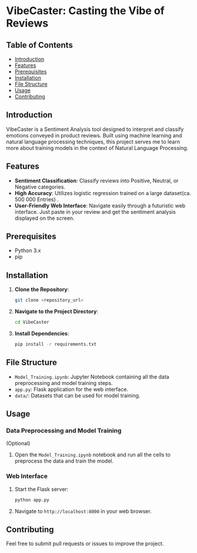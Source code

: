 # VibeCaster: Casting the Vibe of Reviews

<!-- ![VibeCaster Logo](/assets/logo.png)-->  <!-- Uncomment this line and add a logo image here -->

## Table of Contents

- [Introduction](#introduction)
- [Features](#features)
- [Prerequisites](#prerequisites)
- [Installation](#installation)
- [File Structure](#file-structure)
- [Usage](#usage)
- [Contributing](#contributing)

## Introduction

VibeCaster is a Sentiment Analysis tool designed to interpret and classify emotions conveyed in product reviews. Built using machine learning and natural language processing techniques, this project serves me to learn more about training models in the context of Natural Language Processing.

## Features

- **Sentiment Classification**: Classify reviews into Positive, Neutral, or Negative categories.
- **High Accuracy**: Utilizes logistic regression trained on a large dataset(ca. 500 000 Entries) .
- **User-Friendly Web Interface**: Navigate easily through a futuristic web interface. Just paste in your review and get the sentiment analysis displayed on the screen.

## Prerequisites

- Python 3.x
- pip

## Installation

1. **Clone the Repository**:
    ```bash
    git clone <repository_url>
    ```

2. **Navigate to the Project Directory**:
    ```bash
    cd VibeCaster
    ```

3. **Install Dependencies**:
    ```bash
    pip install -r requirements.txt
    ```

## File Structure

- `Model_Training.ipynb`: Jupyter Notebook containing all the data preprocessing and model training steps.
- `app.py`: Flask application for the web interface.
- `data/`: Datasets that can be  used for model training.

## Usage

### Data Preprocessing and Model Training
(Optional)
1. Open the `Model_Training.ipynb` notebook and run all the cells to preprocess the data and train the model.

### Web Interface

1. Start the Flask server:
    ```bash
    python app.py
    ```

2. Navigate to `http://localhost:8000` in your web browser.

## Contributing

Feel free to submit pull requests or issues to improve the project.
